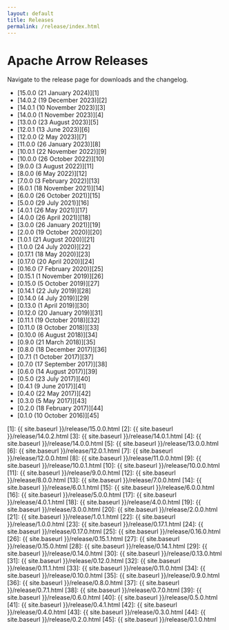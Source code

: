 ```yaml
---
layout: default
title: Releases
permalink: /release/index.html
---
```

<!--
{% comment %}
Licensed to the Apache Software Foundation (ASF) under one or more
contributor license agreements.  See the NOTICE file distributed with
this work for additional information regarding copyright ownership.
The ASF licenses this file to you under the Apache License, Version 2.0
(the "License"); you may not use this file except in compliance with
the License.  You may obtain a copy of the License at

http://www.apache.org/licenses/LICENSE-2.0

Unless required by applicable law or agreed to in writing, software
distributed under the License is distributed on an "AS IS" BASIS,
WITHOUT WARRANTIES OR CONDITIONS OF ANY KIND, either express or implied.
See the License for the specific language governing permissions and
limitations under the License.
{% endcomment %}
-->

# Apache Arrow Releases

Navigate to the release page for downloads and the changelog.

* [15.0.0 (21 January 2024)][1]
* [14.0.2 (19 December 2023)][2]
* [14.0.1 (10 November 2023)][3]
* [14.0.0 (1 November 2023)][4]
* [13.0.0 (23 August 2023)][5]
* [12.0.1 (13 June 2023)][6]
* [12.0.0 (2 May 2023)][7]
* [11.0.0 (26 January 2023)][8]
* [10.0.1 (22 November 2022)][9]
* [10.0.0 (26 October 2022)][10]
* [9.0.0 (3 August 2022)][11]
* [8.0.0 (6 May 2022)][12]
* [7.0.0 (3 February 2022)][13]
* [6.0.1 (18 November 2021)][14]
* [6.0.0 (26 October 2021)][15]
* [5.0.0 (29 July 2021)][16]
* [4.0.1 (26 May 2021)][17]
* [4.0.0 (26 April 2021)][18]
* [3.0.0 (26 January 2021)][19]
* [2.0.0 (19 October 2020)][20]
* [1.0.1 (21 August 2020)][21]
* [1.0.0 (24 July 2020)][22]
* [0.17.1 (18 May 2020)][23]
* [0.17.0 (20 April 2020)][24]
* [0.16.0 (7 February 2020)][25]
* [0.15.1 (1 November 2019)][26]
* [0.15.0 (5 October 2019)][27]
* [0.14.1 (22 July 2019)][28]
* [0.14.0 (4 July 2019)][29]
* [0.13.0 (1 April 2019)][30]
* [0.12.0 (20 January 2019)][31]
* [0.11.1 (19 October 2018)][32]
* [0.11.0 (8 October 2018)][33]
* [0.10.0 (6 August 2018)][34]
* [0.9.0 (21 March 2018)][35]
* [0.8.0 (18 December 2017)][36]
* [0.7.1 (1 October 2017)][37]
* [0.7.0 (17 September 2017)][38]
* [0.6.0 (14 August 2017)][39]
* [0.5.0 (23 July 2017)][40]
* [0.4.1 (9 June 2017)][41]
* [0.4.0 (22 May 2017)][42]
* [0.3.0 (5 May 2017)][43]
* [0.2.0 (18 February 2017)][44]
* [0.1.0 (10 October 2016)][45]

[1]: {{ site.baseurl }}/release/15.0.0.html
[2]: {{ site.baseurl }}/release/14.0.2.html
[3]: {{ site.baseurl }}/release/14.0.1.html
[4]: {{ site.baseurl }}/release/14.0.0.html
[5]: {{ site.baseurl }}/release/13.0.0.html
[6]: {{ site.baseurl }}/release/12.0.1.html
[7]: {{ site.baseurl }}/release/12.0.0.html
[8]: {{ site.baseurl }}/release/11.0.0.html
[9]: {{ site.baseurl }}/release/10.0.1.html
[10]: {{ site.baseurl }}/release/10.0.0.html
[11]: {{ site.baseurl }}/release/9.0.0.html
[12]: {{ site.baseurl }}/release/8.0.0.html
[13]: {{ site.baseurl }}/release/7.0.0.html
[14]: {{ site.baseurl }}/release/6.0.1.html
[15]: {{ site.baseurl }}/release/6.0.0.html
[16]: {{ site.baseurl }}/release/5.0.0.html
[17]: {{ site.baseurl }}/release/4.0.1.html
[18]: {{ site.baseurl }}/release/4.0.0.html
[19]: {{ site.baseurl }}/release/3.0.0.html
[20]: {{ site.baseurl }}/release/2.0.0.html
[21]: {{ site.baseurl }}/release/1.0.1.html
[22]: {{ site.baseurl }}/release/1.0.0.html
[23]: {{ site.baseurl }}/release/0.17.1.html
[24]: {{ site.baseurl }}/release/0.17.0.html
[25]: {{ site.baseurl }}/release/0.16.0.html
[26]: {{ site.baseurl }}/release/0.15.1.html
[27]: {{ site.baseurl }}/release/0.15.0.html
[28]: {{ site.baseurl }}/release/0.14.1.html
[29]: {{ site.baseurl }}/release/0.14.0.html
[30]: {{ site.baseurl }}/release/0.13.0.html
[31]: {{ site.baseurl }}/release/0.12.0.html
[32]: {{ site.baseurl }}/release/0.11.1.html
[33]: {{ site.baseurl }}/release/0.11.0.html
[34]: {{ site.baseurl }}/release/0.10.0.html
[35]: {{ site.baseurl }}/release/0.9.0.html
[36]: {{ site.baseurl }}/release/0.8.0.html
[37]: {{ site.baseurl }}/release/0.7.1.html
[38]: {{ site.baseurl }}/release/0.7.0.html
[39]: {{ site.baseurl }}/release/0.6.0.html
[40]: {{ site.baseurl }}/release/0.5.0.html
[41]: {{ site.baseurl }}/release/0.4.1.html
[42]: {{ site.baseurl }}/release/0.4.0.html
[43]: {{ site.baseurl }}/release/0.3.0.html
[44]: {{ site.baseurl }}/release/0.2.0.html
[45]: {{ site.baseurl }}/release/0.1.0.html
